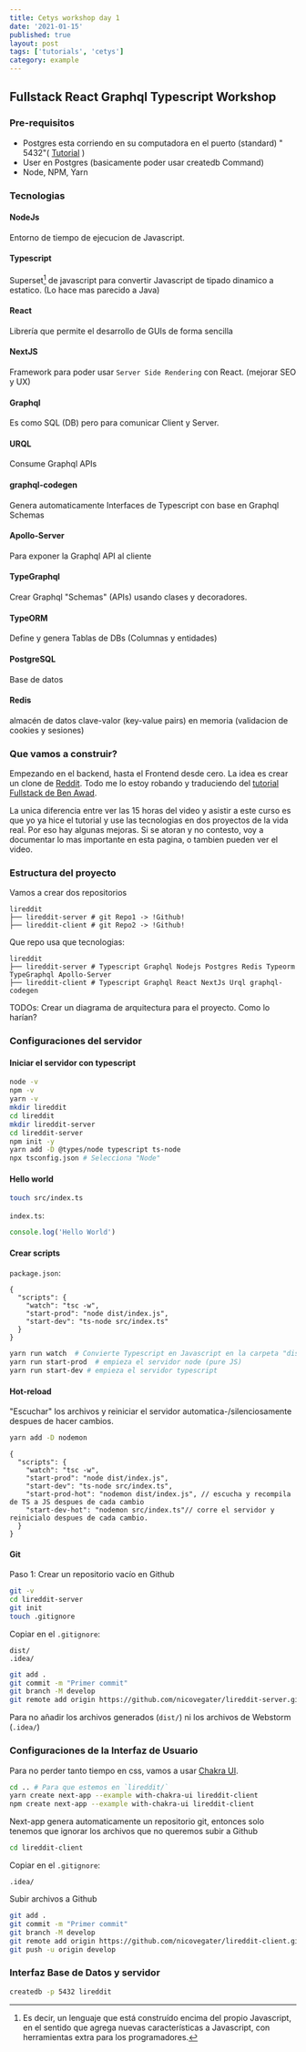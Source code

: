```yaml
---
title: Cetys workshop day 1
date: '2021-01-15'
published: true
layout: post
tags: ['tutorials', 'cetys']
category: example
---
```


## Fullstack React Graphql Typescript Workshop

### Pre-requisitos

* Postgres esta corriendo en su computadora en el puerto (standard) "
  5432"( [Tutorial](https://www.tutorialspoint.com/postgresql/postgresql_environment.htm) )
* User en Postgres (basicamente poder usar createdb Command)
* Node, NPM, Yarn

### Tecnologias

#### NodeJs

Entorno de tiempo de ejecucion de Javascript.

#### Typescript

Superset[^superset] de javascript para convertir Javascript de tipado dinamico a estatico. (Lo hace mas parecido a Java)

[^superset]: Es decir, un lenguaje que está construído encima del propio Javascript, en el sentido que agrega nuevas
características a Javascript, con herramientas extra para los programadores.

#### React

Librería que permite el desarrollo de GUIs de forma sencilla

#### NextJS

Framework para poder usar `Server Side Rendering` con React. (mejorar SEO y UX)

#### Graphql

Es como SQL (DB) pero para comunicar Client y Server.

#### URQL

Consume Graphql APIs

#### graphql-codegen

Genera automaticamente Interfaces de Typescript con base en Graphql Schemas

#### Apollo-Server

Para exponer la Graphql API al cliente

#### TypeGraphql

Crear Graphql "Schemas" (APIs) usando clases y decoradores.

#### TypeORM

Define y genera Tablas de DBs (Columnas y entidades)

#### PostgreSQL

Base de datos

#### Redis

almacén de datos clave-valor (key-value pairs) en memoria
(validacion de cookies y sesiones)

### Que vamos a construir?

Empezando en el backend, hasta el Frontend desde cero. La idea es crear un clone de [Reddit](https://www.reddit.com/).
Todo me lo estoy robando y traduciendo
del [tutorial Fullstack de Ben Awad](https://www.youtube.com/watch?v=I6ypD7qv3Z8&ab_channel=BenAwad).

La unica diferencia entre ver las 15 horas del video y asistir a este curso es que yo ya hice el tutorial y use las
tecnologias en dos proyectos de la vida real. Por eso hay algunas mejoras. Si se atoran y no contesto, voy a documentar
lo mas importante en esta pagina, o tambien pueden ver el video.

### Estructura del proyecto

Vamos a crear dos repositorios

```react
lireddit
├── lireddit-server # git Repo1 -> !Github!
├── lireddit-client # git Repo2 -> !Github!
```

Que repo usa que tecnologias:

```react
lireddit
├── lireddit-server # Typescript Graphql Nodejs Postgres Redis Typeorm TypeGraphql Apollo-Server
├── lireddit-client # Typescript Graphql React NextJs Urql graphql-codegen
```

TODOs: Crear un diagrama de arquitectura para el proyecto. Como lo harían?

### Configuraciones del servidor

#### Iniciar el servidor con typescript

```bash
node -v
npm -v
yarn -v
mkdir lireddit
cd lireddit
mkdir lireddit-server
cd lireddit-server
npm init -y
yarn add -D @types/node typescript ts-node
npx tsconfig.json # Selecciona "Node"
```

#### Hello world

```bash
touch src/index.ts
```

`index.ts`:

```javascript
console.log('Hello World')
```

#### Crear scripts

`package.json`:

```json5
{
  "scripts": {
    "watch": "tsc -w",
    "start-prod": "node dist/index.js",
    "start-dev": "ts-node src/index.ts"
  }
}
```

```bash
yarn run watch  # Convierte Typescript en Javascript en la carpeta "dist/"
yarn run start-prod  # empieza el servidor node (pure JS)
yarn run start-dev # empieza el servidor typescript
```

#### Hot-reload

"Escuchar" los archivos y reiniciar el servidor automatica-/silenciosamente despues de hacer cambios.

```bash
yarn add -D nodemon
```

```json5
{
  "scripts": {
    "watch": "tsc -w",
    "start-prod": "node dist/index.js",
    "start-dev": "ts-node src/index.ts",
    "start-prod-hot": "nodemon dist/index.js", // escucha y recompila de TS a JS despues de cada cambio
    "start-dev-hot": "nodemon src/index.ts"// corre el servidor y reinicialo despues de cada cambio.
  }
}
```

#### Git

Paso 1: Crear un repositorio vacío en Github

```bash
git -v
cd lireddit-server
git init
touch .gitignore
```

Copiar en el `.gitignore`:

```
dist/
.idea/
```

```bash
git add .
git commit -m "Primer commit"
git branch -M develop
git remote add origin https://github.com/nicovegater/lireddit-server.git
```

Para no añadir los archivos generados (`dist/`) ni los archivos de Webstorm (`.idea/`)

### Configuraciones de la Interfaz de Usuario

Para no perder tanto tiempo en css, vamos a usar [Chakra UI](https://chakra-ui.com/).

```bash
cd .. # Para que estemos en `lireddit/`
yarn create next-app --example with-chakra-ui lireddit-client
npm create next-app --example with-chakra-ui lireddit-client
```

Next-app genera automaticamente un repositorio git, entonces solo tenemos que ignorar los archivos que no queremos subir
a Github

```bash
cd lireddit-client
```
Copiar en el `.gitignore`:
```
.idea/
```
Subir archivos a Github
```bash
git add .
git commit -m "Primer commit"
git branch -M develop
git remote add origin https://github.com/nicovegater/lireddit-client.git
git push -u origin develop
```



### Interfaz Base de Datos y servidor

```bash
createdb -p 5432 lireddit
```






